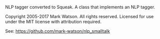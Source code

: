 NLP tagger converted to Squeak.
A class that implements an NLP tagger.

Copyright 2005-2017 Mark Watson. All rights reserved. Licensed for use under the MIT license with attribution required.

See:  https://github.com/mark-watson/nlp_smalltalk

